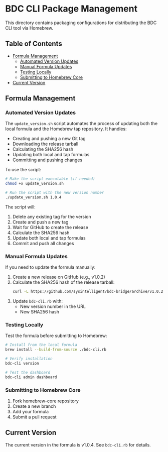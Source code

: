 # BDC CLI Package Management

This directory contains packaging configurations for distributing the BDC CLI tool via Homebrew.

## Table of Contents
- [Formula Management](#formula-management)
  - [Automated Version Updates](#automated-version-updates)
  - [Manual Formula Updates](#manual-formula-updates)
  - [Testing Locally](#testing-locally)
  - [Submitting to Homebrew Core](#submitting-to-homebrew-core)
- [Current Version](#current-version)

## Formula Management

### Automated Version Updates

The `update_version.sh` script automates the process of updating both the local formula and the Homebrew tap repository. It handles:
- Creating and pushing a new Git tag
- Downloading the release tarball
- Calculating the SHA256 hash
- Updating both local and tap formulas
- Committing and pushing changes

To use the script:
```bash
# Make the script executable (if needed)
chmod +x update_version.sh

# Run the script with the new version number
./update_version.sh 1.0.4
```

The script will:
1. Delete any existing tag for the version
2. Create and push a new tag
3. Wait for GitHub to create the release
4. Calculate the SHA256 hash
5. Update both local and tap formulas
6. Commit and push all changes

### Manual Formula Updates

If you need to update the formula manually:

1. Create a new release on GitHub (e.g., v1.0.2)
2. Calculate the SHA256 hash of the release tarball:
   ```bash
   curl -L https://github.com/sysintelligent/bdc-bridge/archive/v1.0.2.tar.gz | shasum -a 256
   ```
3. Update `bdc-cli.rb` with:
   - New version number in the URL
   - New SHA256 hash

### Testing Locally

Test the formula before submitting to Homebrew:

```bash
# Install from the local formula
brew install --build-from-source ./bdc-cli.rb

# Verify installation
bdc-cli version

# Test the dashboard
bdc-cli admin dashboard
```

### Submitting to Homebrew Core

1. Fork homebrew-core repository
2. Create a new branch
3. Add your formula
4. Submit a pull request

## Current Version

The current version in the formula is v1.0.4. See `bdc-cli.rb` for details.